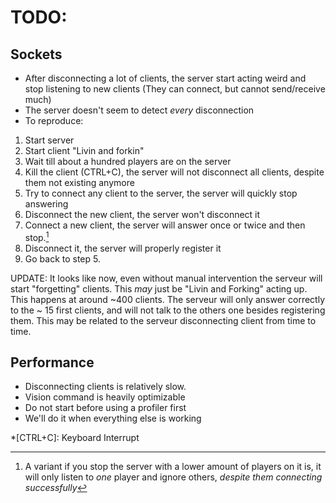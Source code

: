 # TODO:
## Sockets
- After disconnecting a lot of clients, the server start acting weird and stop listening to new clients (They can connect, but cannot send/receive much)
- The server doesn't seem to detect *every* disconnection
- To reproduce:
1. Start server
2. Start client "Livin and forkin"
3. Wait till about a hundred players are on the server
4. Kill the client (CTRL+C), the server will not disconnect all clients, despite them not existing anymore
5. Try to connect any client to the server, the server will quickly stop answering
6. Disconnect the new client, the server won't disconnect it
7. Connect a new client, the server will answer once or twice and then stop.[^1]
8. Disconnect it, the server will properly register it
9. Go back to step 5.

UPDATE:
It looks like now, even without manual intervention the serveur will start "forgetting" clients. This *may* just be "Livin and Forking" acting up.
This happens at around ~400 clients. The serveur will only answer correctly to the ~ 15 first clients, and will not talk to the others one besides registering them.
This may be related to the serveur disconnecting client from time to time.

## Performance
- Disconnecting clients is relatively slow. 
- Vision command is heavily optimizable
- Do not start before using a profiler first
- We'll do it when everything else is working

[^1]: A variant if you stop the server with a lower amount of players on it is, it will only listen to *one* player and ignore others, *despite them connecting successfully*

*[CTRL+C]: Keyboard Interrupt
